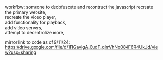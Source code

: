 workflow:
someone to deobfuscate and recontruct the javascript
recreate the primary website, 	
recreate the video player, 	
add functionality for playback, 	
add video servers, 	
attempt to decentrolize more, 	


mirror link to code as of 9/11/24: 
https://drive.google.com/file/d/1FIGavigA_EudF_qlmVhNo084F6R4UkUd/view?usp=sharing
